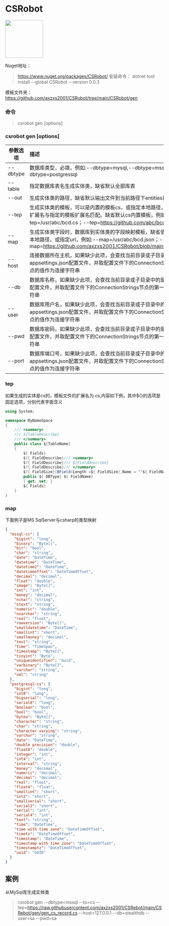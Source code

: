 # CSRobot

<img src="https://github.com/axzxs2001/CSRobot/blob/main/csrobot.png" width="120"/>

Nuget地址：
>https://www.nuget.org/packages/CSRobot/
安装命令：
>dotnet tool install --global CSRobot --version 0.0.3

模板文件夹：https://github.com/axzxs2001/CSRobot/tree/main/CSRobot/gen

### 命令
>csrobot gen [options]
 
### csrobot gen [options]
|参数选项|描述|
| ---------------- | :-----------  | 
|--dbtype|数据库类型，必填，例如:--dbtype=mysql,--dbtype=mssql,--dbtype=postgressql|
|--table	|指定数据库表名生成实体类，缺省默认全部库表|
|--out	| 生成实体类的路径，缺省默认输出文件到当前路径下entities目录中|
|--tep  <img width=100/>	|生成实体类的模板，可以是内置的模板cs，或指定本地路径，或指定url，生成文件的扩展名与指定的模板扩展名匹配。缺省默认cs内置模板，例如:--tep=/usr/abc/bcd.cs；--tep=https://github.com/abc/bcd.cs；--tep=cs|
|--map|生成实体类字段时，数据库到实体类的字段映射模板，缺省值为内置的模板，或指定本地路径，或指定url，例如:--map=/usr/abc/bcd.json；--map=https://github.com/axzxs2001/CSRobot/blob/main/CSRobot/gen/map.json|
|--host |	连接数据所在主机，如果缺少此项，会查找当前目录或子目录中的是否存在appsettings.json配置文件，并取配置文件下的ConnectionStrings节点的第一个子节点的值作为连接字符串|
|--db |	数据库名称，如果缺少此项，会查找当前目录或子目录中的是否存在appsettings.json配置文件，并取配置文件下的ConnectionStrings节点的第一个子节点的值作为连接字符串|
|--user	|数据库用户名，如果缺少此项，会查找当前目录或子目录中的是否存在appsettings.json配置文件，并取配置文件下的ConnectionStrings节点的第一个子节点的值作为连接字符串|
|--pwd|	数据库密码，如果缺少此项，会查找当前目录或子目录中的是否存在appsettings.json配置文件，并取配置文件下的ConnectionStrings节点的第一个子节点的值作为连接字符串|
|--port|	数据库端口号，如果缺少此项，会查找当前目录或子目录中的是否存在appsettings.json配置文件，并取配置文件下的ConnectionStrings节点的第一个子节点的值作为连接字符串|


### tep
如果生成的实体是cs的，模板文件的扩展名为.cs,内容如下例，其中${}的选项是固定选项，分别代表字面含义
~~~ C#
using System;

namespace MyNameSpace
{
    /// <summary>
    /// ${TableDescribe}
    /// </summary>
    public class ${TableName}
    {
        ${ Fields}
        $?{ FieldDescribe}/// <summary>
        $?{ FieldDescribe}/// ${FieldDescribe}
        $?{ FieldDescribe}/// </summary>
        $?{ FieldSize}[BField(Length =${ FieldSize},Name = ""${ FieldName}"")]
        public ${ DBType} ${ FieldName}
        { get; set; }
        ${ Fields}
    }
}
~~~
### map
下面例子是MS SqlServer与csharp的类型映射
~~~ json
{
  "mssql-cs": {
    "bigint": "long",
    "binary": "Byte[]",
    "bit": "bool",
    "char": "string",
    "date": "DateTime",
    "datetime": "DateTime",
    "datetime2": "DateTime",
    "datetimeoffset": "DateTimeOffset",
    "decimal": "decimal",
    "float": "double",
    "image": "Byte[]",
    "int": "int",
    "money": "decimal",
    "nchar": "string",
    "ntext": "string",
    "numeric": "double",
    "nvarchar": "string",
    "real": "float",
    "rowversion": "Byte[]",
    "smalldatetime": "DateTime",
    "smallint": "short",
    "smallmoney": "decimal",
    "text": "string",
    "time": "TimeSpan",
    "timestamp": "Byte[]",
    "tinyint": "Byte",
    "uniqueidentifier": "Guid",
    "varbinary": "Byte[]",
    "varchar": "string",
    "xml": "string"
  },
  "postgresql-cs": {
    "bigint": "long",
    "int8": "long",
    "bigserial": "long",
    "serial8": "long",
    "boolean": "bool",
    "bool": "bool",
    "bytea": "Byte[]",
    "character": "string",
    "char": "string",
    "character varying": "string",
    "varchar": "string",
    "date": "DateTime",
    "double precision": "double",
    "float8": "double",
    "integer": "int",
    "int4": "int",
    "interval": "string",
    "money": "decimal",
    "numeric": "decimal",
    "decimal": "decimal",
    "real": "float",
    "float4": "float",
    "smallint": "short",
    "int2": "short",
    "smallserial": "short",
    "serial2": "short",
    "serial": "int",
    "serial4": "int",
    "text": "string",
    "time": "DateTime",
    "time with time zone": "DateTimeOffset",
    "timetz": "DateTimeOffset",
    "timestamp": "DateTime",
    "timestamp with time zone": "DateTimeOffset",
    "timestamptz": "DateTimeOffset",
    "uuid": "GUID"
  }
}
~~~

## 案例
从MySql库生成实体类
>csrobot gen --dbtype=mssql --to=cs --tep=https://raw.githubusercontent.com/axzxs2001/CSRebot/main/CSRebot/gen/gen_cs_record.cs --host=127.0.0.1 --db=stealthdb --user=sa --pwd=sa

 
